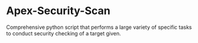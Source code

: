 # Apex-Security-Scan
Comprehensive python script that performs a large variety of specific tasks to conduct security checking of a target given.
